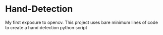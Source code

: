# Hand-Detection
My first exposure to opencv. This project uses bare minimum lines of code to create a hand detection python script
